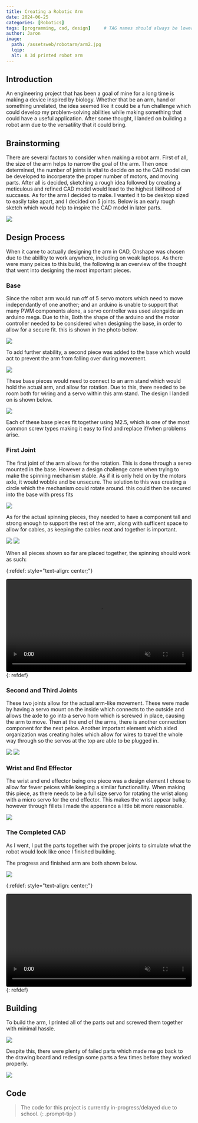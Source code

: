 ```yaml
---
title: Creating a Robotic Arm
date: 2024-06-25 
categories: [Robotics]
tags: [programming, cad, design]     # TAG names should always be lowercase
author: Jaron
image:
  path: /assetsweb/robotarm/arm2.jpg
  lqip: 
  alt: A 3d printed robot arm
---
```


## Introduction
An engineering project that has been a goal of mine for a long time is making a device inspired by biology. Whether that be an arm, hand or something unrelated, the idea seemed like it could be a fun challenge which could develop my problem-solving abilities while making something that could have a useful application. After some thought, I landed on building a robot arm due to the versatility that it could bring.

## Brainstorming
There are several factors to consider when making a robot arm. First of all, the size of the arm helps to narrow the goal of the arm. Then once determined, the number of joints is vital to decide on so the CAD model can be developed to incorperate the proper number of motors, and moving parts. After all is decided, sketching a rough idea followed by creating a meticulous and refined CAD model would lead to the highest liklihood of succsess. As for the arm I decided to make. I wanted it to be desktop sized to easily take apart, and I decided on 5 joints. Below is an early rough sketch which would help to inspire the CAD model in later parts.

![](/assetsweb/robotarm/Arminprogress.jpg)

## Design Process
When it came to actually designing the arm in CAD, Onshape was chosen due to the abillity to work anywhere, including on weak laptops. As there were many peices to this build, the following is an overview of the thought that went into designing the most important pieces.

### Base
Since the robot arm would run off of 5 servo motors which need to move independantly of one another; and an arduino is unable to support that many PWM components alone, a servo controller was used alongside an arduino mega. Due to this, Both the shape of the arduino and the motor controller needed to be considered when designing the base, in order to allow for a secure fit. this is shown in the photo below.

![](/assetsweb/robotarm/base.png)

To add further stability, a second piece was added to the base which would act to prevent the arm from falling over during movement.

![](/assetsweb/robotarm/base2.png)

These base pieces would need to connect to an arm stand which would hold the actual arm, and allow for rotation. Due to this, there needed to be room both for wiring and a servo within this arm stand. The design I landed on is shown below.

![](/assetsweb/robotarm/armstand.png)

Each of these base pieces fit together using M2.5, which is one of the most common screw types making it easy to find and replace if/when problems arise.

### First Joint
The first joint of the arm allows for the rotation. This is done through a servo mounted in the base. However a design challenge came when trying to make the spinning mechanism stable. As if it is only held on by the motors axle, it would wobble and be unsecure. The solution to this was creating a circle which the mechanism could rotate around. this could then be secured into the base with press fits

![](/assetsweb/robotarm/Circlething.png)

As for the actual spinning pieces, they needed to have a component tall and strong enough to support the rest of the arm, along with sufficent space to allow for cables, as keeping the cables neat and together is important. 

![](/assetsweb/robotarm/Left.png)
![](/assetsweb/robotarm/Right.png)

When all pieces shown so far are placed together, the spinning should work as such:

{:refdef: style="text-align: center;"}
<div class="container">
  <div class="video">
    <video controls muted style="border-radius: 4px;" width="100%" preload="auto">
      <source src="/assetsweb/robotarm/spin.mp4" type="video/mp4">
      Your browser does not support the video tag.
    </video>
  </div>
</div>
{: refdef}

### Second and Third Joints
These two joints allow for the actual arm-like movement. These were made by having a servo mount on the inside which connects to the outside and allows the axle to go into a servo horn which is screwed in place, causing the arm to move. Then at the end of the arms, there is another connection component for the next peice. Another important element which aided organization was creating holes which allow for wires to travel the whole way through so the servos at the top are able to be plugged in.

![](/assetsweb/robotarm/Left2.png)
![](/assetsweb/robotarm/Right2.png)

### Wrist and End Effector
The wrist and end effector being one piece was a design element I chose to allow for fewer peices while keeping a similar functionallity. When making this piece, as there needs to be a full size servo for rotating the wrist along with a micro servo for the end effector. This makes the wrist appear bulky, however through fillets I made the apperance a little bit more reasonable. 

![](/assetsweb/robotarm/wrist.png)


### The Completed CAD
As I went, I put the parts together with the proper joints to simulate what the robot would look like once I finished building.

The progress and finished arm are both shown below.

![](/assetsweb/robotarm/timeline.png)

{:refdef: style="text-align: center;"}
<div class="container">
  <div class="video">
    <video controls muted style="border-radius: 4px;" width="100%" preload="auto">
      <source src="/assetsweb/robotarm/armmove.mp4" type="video/mp4">
      Your browser does not support the video tag.
    </video>
  </div>
</div>
{: refdef}


## Building
To build the arm, I printed all of the parts out and screwed them together with minimal hassle. 

![](/assetsweb/robotarm/buildtimeline.png)

Despite this, there were plenty of failed parts which made me go back to the drawing board and redesign some parts a few times before they worked properly.

![](/assetsweb/robotarm/fail.png)


## Code
> The code for this project is currently in-progress/delayed due to school.
{: .prompt-tip }
